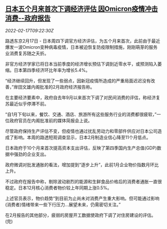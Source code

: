 <!--1645090262000-->
[日本五个月来首次下调经济评估 因Omicron疫情冲击消费--政府报告](https://cn.reuters.com/article/japan-economy-assessment-omicron-0217-idCNKBS2KM0T9)
------

<div><i>2022-02-17T09:22:30Z</i></div><p>路透东京2月17日 - 日本周四下调官方经济评估，为五个月来首次，此前由于最近爆发一波Omicron变种病毒疫情，日本被迫恢复防疫限制措施，刚刚萌芽的服务业消费复苏随之夭折。</p><p>非官方经济学家已将日本当前季度的经济增长预估下调到近零水平，或预测陷入萎缩。日本第四季经济环比年率为增长5.4%。</p><p>“经济继续回升，但发现了一些弱点，因新冠疫情所造成的严重局面迟迟没有改善，”岸田文雄内阁批准的2月政府经济报告称。</p><p>在主要经济要素中，政府自去年9月以来首次下调了对民间消费的评估，称经济复苏最近似乎停滞不前。</p><p>“自1月下旬以来，餐饮、交通、酒店、旅游所有这些服务行业的消费都很疲软，”一位政府官员在内阁批准前的媒体简报会上说。</p><p>尽管政府保持生产评估不变，但疫情也通过扰乱劳动力和零部件供应对日本公司造成了影响。本周的路透短观调查显示，日本2月制造业信心降至11个月低点。</p><p>日本政府于10个月来首次提高资本支出评估，反映了第四季国内生产总值(GDP)数据中强劲的企业支出。</p><p>政府微调对批发通胀的看法，增加提到“逐步上升”，此前1月企业物价指数月环比上升。</p><p>不过政府在报告中称，剔除波动剧烈的能源和生鲜食品价格后的消费者通胀一直很稳定。日本12月核心消费者物价较上年同期上涨0.5%。</p><p>上述官员表示，物价趋势“到目前为止尚未对消费产生重大影响。但可能通过影响(消费者)情绪带来一些下行压力...展望未来，仍需密切关注。”</p><p>在2月报告的其他部分，疲弱的房屋开工数据使政府下调了对住房建设的评估。(完)</p>
